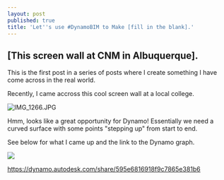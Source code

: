 ```yaml
---
layout: post
published: true
title: 'Let''s use #DynamoBIM to Make [fill in the blank].'
---
```

## [This screen wall at CNM in Albuquerque].

This is the first post in a series of posts where I create something I have come across in the real world.

Recently, I came accross this cool screen wall at a local college.

![IMG_1266.JPG]({{site.baseurl}}/img/IMG_1266.JPG)


Hmm, looks like a great opportunity for Dynamo! Essentially we need a curved surface with some points "stepping up" from start to end.

See below for what I came up and the link to the Dynamo graph.

![]({{site.baseurl}}/img/2070706-screenWall.gif)

https://dynamo.autodesk.com/share/595e6816918f9c7865e381b6
